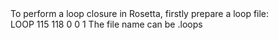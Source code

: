 <body>
To perform a loop closure in Rosetta, firstly prepare a loop file: <br>
 LOOP 115 118 0 0 1
The file name can be <name>.loops 

</body>
